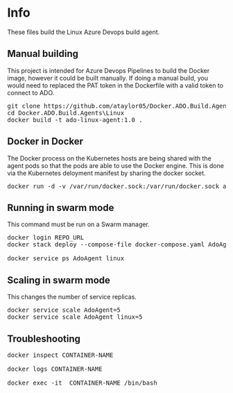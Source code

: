 # Info
These files build the Linux Azure Devops build agent.  


## Manual building
This project is intended for Azure Devops Pipelines to build the Docker image, however it could be built manually.  If doing a manual build, you would need to replaced the PAT token in the Dockerfile with a valid token to connect to ADO.<br>
<pre>
git clone https://github.com/ataylor05/Docker.ADO.Build.Agents.git
cd Docker.ADO.Build.Agents\Linux
docker build -t ado-linux-agent:1.0 .
</pre>


## Docker in Docker
The Docker process on the Kubernetes hosts are being shared with the agent pods so that the pods are able to use the Docker engine.  This is done via the Kubernetes deloyment manifest by sharing the docker socket.<br>
<pre>
docker run -d -v /var/run/docker.sock:/var/run/docker.sock ado-linux-agent:1.0
</pre>


## Running in swarm mode
This command must be run on a Swarm manager.<br>
<pre>
docker login REPO_URL
docker stack deploy --compose-file docker-compose.yaml AdoAgent

docker service ps AdoAgent_linux
</pre>


## Scaling in swarm mode
This changes the number of service replicas.<br>
<pre>
docker service scale AdoAgent=5
docker service scale AdoAgent_linux=5
</pre>


## Troubleshooting
<pre>
docker inspect CONTAINER-NAME

docker logs CONTAINER-NAME

docker exec -it  CONTAINER-NAME /bin/bash
</pre>
